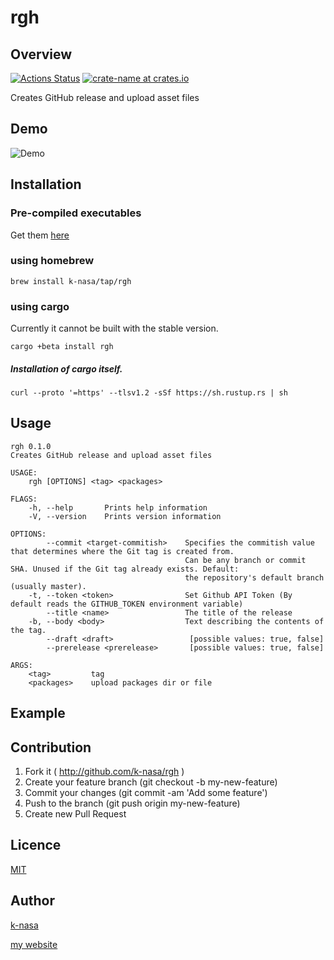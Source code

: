 # rgh

## Overview

[![Actions Status](https://github.com/k-nasa/rgh/workflows/CI/badge.svg)](https://github.com/k-nasa/rgh/actions)
[![crate-name at crates.io](https://img.shields.io/crates/v/rgh.svg)](https://crates.io/crates/rgh)

Creates GitHub release and upload asset files

## Demo

![Demo](https://user-images.githubusercontent.com/23740172/68768822-9ab1dd00-0666-11ea-9bc3-469333fde310.gif)

## Installation

### Pre-compiled executables

Get them [here](https://github.com/k-nasa/rgh/releases)

### using homebrew

```
brew install k-nasa/tap/rgh
```

### using cargo

Currently it cannot be built with the stable version.

```
cargo +beta install rgh
```

##### Installation of cargo itself.

```
curl --proto '=https' --tlsv1.2 -sSf https://sh.rustup.rs | sh
```

## Usage

```
rgh 0.1.0
Creates GitHub release and upload asset files

USAGE:
    rgh [OPTIONS] <tag> <packages>

FLAGS:
    -h, --help       Prints help information
    -V, --version    Prints version information

OPTIONS:
        --commit <target-commitish>    Specifies the commitish value that determines where the Git tag is created from.
                                       Can be any branch or commit SHA. Unused if the Git tag already exists. Default:
                                       the repository's default branch (usually master).
    -t, --token <token>                Set Github API Token (By default reads the GITHUB_TOKEN environment variable)
        --title <name>                 The title of the release
    -b, --body <body>                  Text describing the contents of the tag.
        --draft <draft>                 [possible values: true, false]
        --prerelease <prerelease>       [possible values: true, false]

ARGS:
    <tag>         tag
    <packages>    upload packages dir or file
```

## Example

## Contribution

1. Fork it ( http://github.com/k-nasa/rgh )
2. Create your feature branch (git checkout -b my-new-feature)
3. Commit your changes (git commit -am 'Add some feature')
4. Push to the branch (git push origin my-new-feature)
5. Create new Pull Request

## Licence

[MIT](https://github.com/k-nasa/rgh/blob/master/LICENCE)

## Author

[k-nasa](https://github.com/k-nasa)

[my website](https://k-nasa.me)

